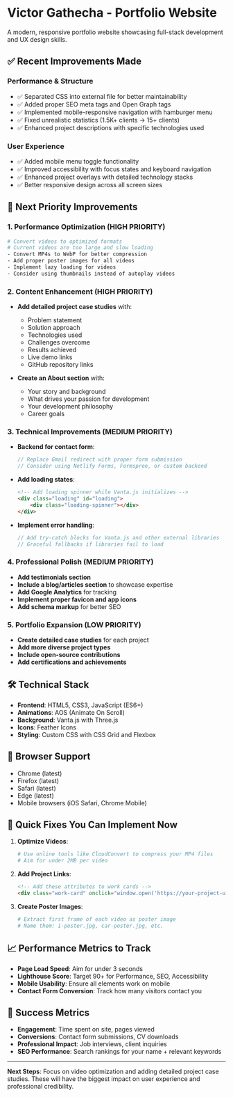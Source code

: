 # Victor Gathecha - Portfolio Website

A modern, responsive portfolio website showcasing full-stack development and UX design skills.

## ✅ Recent Improvements Made

### Performance & Structure
- ✅ Separated CSS into external file for better maintainability
- ✅ Added proper SEO meta tags and Open Graph tags
- ✅ Implemented mobile-responsive navigation with hamburger menu
- ✅ Fixed unrealistic statistics (1.5K+ clients → 15+ clients)
- ✅ Enhanced project descriptions with specific technologies used

### User Experience
- ✅ Added mobile menu toggle functionality
- ✅ Improved accessibility with focus states and keyboard navigation
- ✅ Enhanced project overlays with detailed technology stacks
- ✅ Better responsive design across all screen sizes

## 🚀 Next Priority Improvements

### 1. Performance Optimization (HIGH PRIORITY)
```bash
# Convert videos to optimized formats
# Current videos are too large and slow loading
- Convert MP4s to WebP for better compression
- Add proper poster images for all videos
- Implement lazy loading for videos
- Consider using thumbnails instead of autoplay videos
```

### 2. Content Enhancement (HIGH PRIORITY)
- **Add detailed project case studies** with:
  - Problem statement
  - Solution approach
  - Technologies used
  - Challenges overcome
  - Results achieved
  - Live demo links
  - GitHub repository links

- **Create an About section** with:
  - Your story and background
  - What drives your passion for development
  - Your development philosophy
  - Career goals

### 3. Technical Improvements (MEDIUM PRIORITY)
- **Backend for contact form**:
  ```javascript
  // Replace Gmail redirect with proper form submission
  // Consider using Netlify Forms, Formspree, or custom backend
  ```

- **Add loading states**:
  ```html
  <!-- Add loading spinner while Vanta.js initializes -->
  <div class="loading" id="loading">
      <div class="loading-spinner"></div>
  </div>
  ```

- **Implement error handling**:
  ```javascript
  // Add try-catch blocks for Vanta.js and other external libraries
  // Graceful fallbacks if libraries fail to load
  ```

### 4. Professional Polish (MEDIUM PRIORITY)
- **Add testimonials section**
- **Include a blog/articles section** to showcase expertise
- **Add Google Analytics** for tracking
- **Implement proper favicon and app icons**
- **Add schema markup** for better SEO

### 5. Portfolio Expansion (LOW PRIORITY)
- **Create detailed case studies** for each project
- **Add more diverse project types**
- **Include open-source contributions**
- **Add certifications and achievements**

## 🛠️ Technical Stack

- **Frontend**: HTML5, CSS3, JavaScript (ES6+)
- **Animations**: AOS (Animate On Scroll)
- **Background**: Vanta.js with Three.js
- **Icons**: Feather Icons
- **Styling**: Custom CSS with CSS Grid and Flexbox

## 📱 Browser Support

- Chrome (latest)
- Firefox (latest)
- Safari (latest)
- Edge (latest)
- Mobile browsers (iOS Safari, Chrome Mobile)

## 🚀 Quick Fixes You Can Implement Now

1. **Optimize Videos**:
   ```bash
   # Use online tools like CloudConvert to compress your MP4 files
   # Aim for under 2MB per video
   ```

2. **Add Project Links**:
   ```html
   <!-- Add these attributes to work cards -->
   <div class="work-card" onclick="window.open('https://your-project-url.com', '_blank')">
   ```

3. **Create Poster Images**:
   ```bash
   # Extract first frame of each video as poster image
   # Name them: 1-poster.jpg, car-poster.jpg, etc.
   ```

## 📈 Performance Metrics to Track

- **Page Load Speed**: Aim for under 3 seconds
- **Lighthouse Score**: Target 90+ for Performance, SEO, Accessibility
- **Mobile Usability**: Ensure all elements work on mobile
- **Contact Form Conversion**: Track how many visitors contact you

## 🎯 Success Metrics

- **Engagement**: Time spent on site, pages viewed
- **Conversions**: Contact form submissions, CV downloads
- **Professional Impact**: Job interviews, client inquiries
- **SEO Performance**: Search rankings for your name + relevant keywords

---

**Next Steps**: Focus on video optimization and adding detailed project case studies. These will have the biggest impact on user experience and professional credibility.